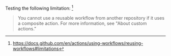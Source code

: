 Testing the following limitation: [^1]

> You cannot use a reusable workflow from another repository if it uses a composite action. For more information, see "About custom actions."

[^1]: https://docs.github.com/en/actions/using-workflows/reusing-workflows#limitations
